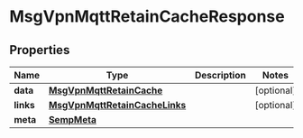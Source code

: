 

# MsgVpnMqttRetainCacheResponse


## Properties

| Name | Type | Description | Notes |
|------------ | ------------- | ------------- | -------------|
|**data** | [**MsgVpnMqttRetainCache**](MsgVpnMqttRetainCache.md) |  |  [optional] |
|**links** | [**MsgVpnMqttRetainCacheLinks**](MsgVpnMqttRetainCacheLinks.md) |  |  [optional] |
|**meta** | [**SempMeta**](SempMeta.md) |  |  |



